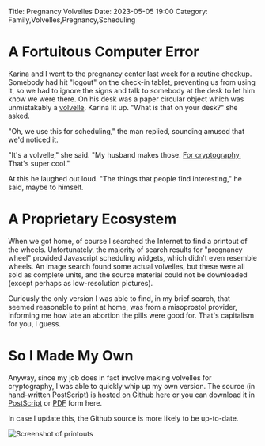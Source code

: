 Title: Pregnancy Volvelles
Date: 2023-05-05 19:00
Category: Family,Volvelles,Pregnancy,Scheduling

# A Fortuitous Computer Error

Karina and I went to the pregnancy center last week for a routine checkup.
Somebody had hit "logout" on the check-in tablet, preventing us from using it,
so we had to ignore the signs and talk to somebody at the desk to let him know
we were there. On his desk was a paper circular object which was unmistakably
a [volvelle](https://en.wikipedia.org/wiki/Volvelle). Karina lit up. "What
is that on your desk?" she asked.

"Oh, we use this for scheduling," the man replied, sounding amused that we'd
noticed it.

"It's a volvelle," she said. "My husband makes those.
[For cryptography.](https://secretcodex32.com/index.html) That's super cool."

At this he laughed out loud. "The things that people find interesting," he
said, maybe to himself.

# A Proprietary Ecosystem

When we got home, of course I searched the Internet to find a printout of the
wheels. Unfortunately, the majority of search results for "pregnancy wheel"
provided Javascript scheduling widgets, which didn't even resemble wheels. An
image search found some actual volvelles, but these were all sold as complete
units, and the source material could not be downloaded (except perhaps as
low-resolution pictures).

Curiously the only version I was able to find, in my brief search, that seemed
reasonable to print at home, was from a misoprostol provider, informing me
how late an abortion the pills were good for. That's capitalism for you, I guess.

# So I Made My Own

Anyway, since my job does in fact involve making volvelles for cryptography,
I was able to quickly whip up my own version. The source (in hand-written PostScript)
is [hosted on Github here](https://github.com/apoelstra/pregnancy-wheel) or
you can download it in [PostScript]({static}/images/pregnancy-wheel.ps) or
[PDF]({static}/images/pregnancy-wheel.pdf) form here.

In case I update this, the Github source is more likely to be up-to-date.

![Screenshot of printouts]({static}/images/pregnancy-wheel.png)




